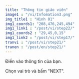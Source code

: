 ```yaml
---
title: "Thông tin giáo viên"
image1 : "/vi/Infomation3.png"
img_title1 : "Hình 01"
img1_coords1: "208,476,245,494"
img1_link1 : "/post/vi/step22/"
img1_coords2 : "29,45,0,15"
img1_link2 : "/post/vi/step17/"
tranvi : "/post/vi/step21/"
tranen : "/post/en/step21/"
---
```

Điền vào thông tin của bạn.

Chọn vai trò và bấm "NEXT".
